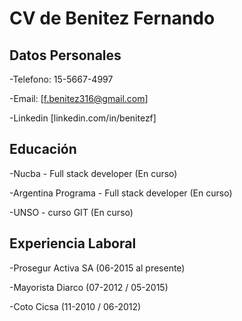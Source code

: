 # CV de Benitez Fernando

## Datos Personales

-Telefono: 15-5667-4997

-Email:  [f.benitez316@gmail.com]

-Linkedin [linkedin.com/in/benitezf]

## Educación

-Nucba - Full stack developer (En curso)

-Argentina Programa - Full stack developer (En curso)

-UNSO - curso GIT (En curso)

## Experiencia Laboral

-Prosegur Activa SA (06-2015 al presente)

-Mayorista Diarco (07-2012 / 05-2015)

-Coto Cicsa (11-2010 / 06-2012)






